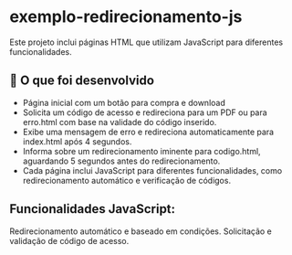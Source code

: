 # exemplo-redirecionamento-js
Este projeto inclui páginas HTML que utilizam JavaScript para diferentes funcionalidades.

## :pencil: O que foi desenvolvido

- Página inicial com um botão para compra e download
- Solicita um código de acesso e redireciona para um PDF ou para erro.html com base na validade do código inserido.
- Exibe uma mensagem de erro e redireciona automaticamente para index.html após 4 segundos.
- Informa sobre um redirecionamento iminente para codigo.html, aguardando 5 segundos antes do redirecionamento.
- Cada página inclui JavaScript para diferentes funcionalidades, como redirecionamento automático e verificação de códigos. 

## Funcionalidades JavaScript:

Redirecionamento automático e baseado em condições.
Solicitação e validação de código de acesso.
